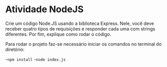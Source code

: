 # Atividade NodeJS

Crie um código Node.JS usando a biblioteca Express. Nele, você deve receber quatro tipos de requisições e responder cada uma com strings diferentes. Por fim, explique como rodar o código.

Para rodar o projeto faz-se necessário iniciar os comandos no terminal do diretório:

-`npm install`
-`node index.js`

